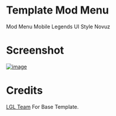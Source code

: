 # Template Mod Menu
Mod Menu Mobile Legends UI Style Novuz

# Screenshot
[![image](https://www.linkpicture.com/q/Screenshot_20220102-004105570.jpg)](https://www.linkpicture.com/view.php?img=LPic61d0bbdf34cc4744580250)

# Credits
[LGL Team](https://github.com/LGLTeam) For Base Template.

